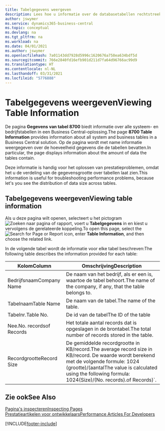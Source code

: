 ```yaml
---
title: Tabelgegevens weergeven
description: Lees hoe u informatie over de databasetabellen rechtstreeks vanuit de clientinterface in Business Central kunt bekijken.
author: jswymer
ms.service: dynamics365-business-central
ms.topic: conceptual
ms.devlang: na
ms.tgt_pltfrm: na
ms.workload: na
ms.date: 04/01/2021
ms.author: jswymer
ms.openlocfilehash: 7a01143dd7928d5996c1620676a758ea634bdf5d
ms.sourcegitcommit: 766e2840fd16efb901d211d7fa64d96766ac99d9
ms.translationtype: HT
ms.contentlocale: nl-NL
ms.lasthandoff: 03/31/2021
ms.locfileid: "5776888"
---
```

# <a name="viewing-table-information"></a><span data-ttu-id="8359c-103">Tabelgegevens weergeven</span><span class="sxs-lookup"><span data-stu-id="8359c-103">Viewing Table Information</span></span>

<span data-ttu-id="8359c-104">De pagina **Gegevens van tabel 8700** biedt informatie over alle systeem- en bedrijfstabellen in een Business Central-oplossing.</span><span class="sxs-lookup"><span data-stu-id="8359c-104">The page **8700 Table Information** provides information about all system and business tables in a Business Central solution.</span></span> <span data-ttu-id="8359c-105">Op de pagina wordt met name informatie weergegeven over de hoeveelheid gegevens die de tabellen bevatten.</span><span class="sxs-lookup"><span data-stu-id="8359c-105">In particular, the page displays information about the amount of data the tables contain.</span></span>

<span data-ttu-id="8359c-106">Deze informatie is handig voor het oplossen van prestatieproblemen, omdat het u de verdeling van de gegevensgrootte over tabellen laat zien.</span><span class="sxs-lookup"><span data-stu-id="8359c-106">This information is useful for troubleshooting performance problems, because let's you see the distribution of data size across tables.</span></span>

## <a name="viewing-table-information"></a><span data-ttu-id="8359c-107">Tabelgegevens weergeven</span><span class="sxs-lookup"><span data-stu-id="8359c-107">Viewing table information</span></span>

<span data-ttu-id="8359c-108">Als u deze pagina wilt openen, selecteert u het pictogram ![Zoeken naar pagina of rapport](media/ui-search/search_small.png "Pictogram Pagina of rapport zoeken"), voert u **Tabelgegevens** in en kiest u vervolgens de gerelateerde koppeling.</span><span class="sxs-lookup"><span data-stu-id="8359c-108">To open this page, select the ![Search for Page or Report](media/ui-search/search_small.png "Search for Page or Report icon") icon, enter **Table Information**, and then choose the related link.</span></span>

<span data-ttu-id="8359c-109">In de volgende tabel wordt de informatie voor elke tabel beschreven:</span><span class="sxs-lookup"><span data-stu-id="8359c-109">The following table describes the information provided for each table:</span></span>

|<span data-ttu-id="8359c-110">Kolom</span><span class="sxs-lookup"><span data-stu-id="8359c-110">Column</span></span>|<span data-ttu-id="8359c-111">Omschrijving</span><span class="sxs-lookup"><span data-stu-id="8359c-111">Description</span></span>|
|------|-----------|
|<span data-ttu-id="8359c-112">Bedrijfsnaam</span><span class="sxs-lookup"><span data-stu-id="8359c-112">Company Name</span></span>|<span data-ttu-id="8359c-113">De naam van het bedrijf, als er een is, waartoe de tabel behoort.</span><span class="sxs-lookup"><span data-stu-id="8359c-113">The name of the company, if any, that the table belongs to.</span></span>|
|<span data-ttu-id="8359c-114">Tabelnaam</span><span class="sxs-lookup"><span data-stu-id="8359c-114">Table Name</span></span>|<span data-ttu-id="8359c-115">De naam van de tabel.</span><span class="sxs-lookup"><span data-stu-id="8359c-115">The name of the table.</span></span>|
|<span data-ttu-id="8359c-116">Tabelnr.</span><span class="sxs-lookup"><span data-stu-id="8359c-116">Table No.</span></span>|<span data-ttu-id="8359c-117">De id van de tabel</span><span class="sxs-lookup"><span data-stu-id="8359c-117">The ID of the table</span></span>|
|<span data-ttu-id="8359c-118">Nee.</span><span class="sxs-lookup"><span data-stu-id="8359c-118">No.</span></span> <span data-ttu-id="8359c-119">records</span><span class="sxs-lookup"><span data-stu-id="8359c-119">of Records</span></span>|<span data-ttu-id="8359c-120">Het totale aantal records dat is opgeslagen in de brontabel.</span><span class="sxs-lookup"><span data-stu-id="8359c-120">The total number of records stored in the table.</span></span>|
|<span data-ttu-id="8359c-121">Recordgrootte</span><span class="sxs-lookup"><span data-stu-id="8359c-121">Record Size</span></span>|<span data-ttu-id="8359c-122">De gemiddelde recordgrootte in KB/record.</span><span class="sxs-lookup"><span data-stu-id="8359c-122">The average record size in KB/record.</span></span> <span data-ttu-id="8359c-123">De waarde wordt berekend met de volgende formule: 1024 (grootte)/(aantal</span><span class="sxs-lookup"><span data-stu-id="8359c-123">The value is calculated using the following formula: 1024(Size)/(No.</span></span> <span data-ttu-id="8359c-124">records).</span><span class="sxs-lookup"><span data-stu-id="8359c-124">of Records)\`.</span></span> |

## <a name="see-also"></a><span data-ttu-id="8359c-125">Zie ook</span><span class="sxs-lookup"><span data-stu-id="8359c-125">See Also</span></span>

[<span data-ttu-id="8359c-126">Pagina's inspecteren</span><span class="sxs-lookup"><span data-stu-id="8359c-126">Inspecting Pages</span></span>](across-inspect-page.md)  
[<span data-ttu-id="8359c-127">Prestatieartikelen voor ontwikkelaars</span><span class="sxs-lookup"><span data-stu-id="8359c-127">Performance Articles For Developers</span></span>](/dynamics365/business-central/dev-itpro/performance/performance-developer)  


[!INCLUDE[footer-include](includes/footer-banner.md)]